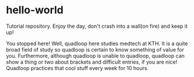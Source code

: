 # hello-world

Tutorial repository. Enjoy the day, don't crash into a wall(on fire) and keep it up!  

You stopped here! Well, quadloop here studies medtech at KTH. It is a quite broad field of study so quadloop is certain to know something of value for you. Furthermore, although quadloop is unable to quadloop, quadloop can show a thing or two about brackets and difficult entries, if you are nice! Quadloop practices that cool stuff every week for 10 hours.   
